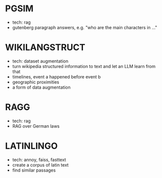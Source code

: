 # PGSIM

* tech: rag
* gutenberg paragraph answers, e.g. "who are the main characters in ..."

# WIKILANGSTRUCT

* tech: dataset augmentation
* turn wikipedia structured information to text and let an LLM learn from that
* timelines, event a happened before event b
* geographic proximities
* a form of data augmentation

# RAGG

* tech: rag
* RAG over German laws

# LATINLINGO

* tech: annoy, faiss, fasttext
* create a corpus of latin text
* find similar passages
